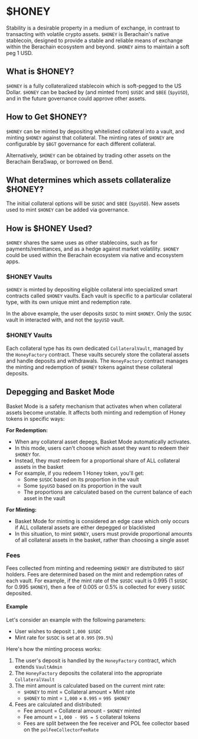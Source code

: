 # $HONEY

Stability is a desirable property in a medium of exchange, in contrast to transacting with volatile crypto assets. `$HONEY` is Berachain's native stablecoin, designed to provide a stable and reliable means of exchange within the Berachain ecosystem and beyond. `$HONEY` aims to maintain a soft peg 1 USD.

## What is $HONEY?

`$HONEY` is a fully collateralized stablecoin which is soft-pegged to the US Dollar. `$HONEY` can be backed by (and minted from) `$USDC` and `$BEE` (`$pyUSD`), and in the future governance could approve other assets.

## How to Get $HONEY?

`$HONEY` can be minted by depositing whitelisted collateral into a vault, and minting `$HONEY` against that collateral. The minting rates of `$HONEY` are configurable by `$BGT` governance for each different collateral.

Alternatively, `$HONEY` can be obtained by trading other assets on the Berachain BeraSwap, or borrowed on Bend.

## What determines which assets collateralize $HONEY?

The initial collateral options will be `$USDC` and `$BEE` (`$pyUSD`). New assets used to mint `$HONEY` can be added via governance.

## How is $HONEY Used?

`$HONEY` shares the same uses as other stablecoins, such as for payments/remittances, and as a hedge against market volatility. `$HONEY` could be used within the Berachain ecosystem via native and ecosystem apps.

### $HONEY Vaults

`$HONEY` is minted by depositing eligible collateral into specialized smart contracts called `$HONEY` vaults. Each vault is specific to a particular collateral type, with its own unique mint and redemption rate.

In the above example, the user deposits `$USDC` to mint `$HONEY`. Only the `$USDC` vault in interacted with, and not the `$pyUSD` vault.

### $HONEY Vaults

Each collateral type has its own dedicated `CollateralVault`, managed by the `HoneyFactory` contract. These vaults securely store the collateral assets and handle deposits and withdrawals. The `HoneyFactory` contract manages the minting and redemption of `$HONEY` tokens against these collateral deposits.

## Depegging and Basket Mode

Basket Mode is a safety mechanism that activates when when collateral assets become unstable. It affects both minting and redemption of Honey tokens in specific ways:

**For Redemption:**

- When any collateral asset depegs, Basket Mode automatically activates.
- In this mode, users can't choose which asset they want to redeem their `$HONEY` for.
- Instead, they must redeem for a proportional share of ALL collateral assets in the basket
- For example, if you redeem 1 Honey token, you'll get:
  - Some `$USDC` based on its proportion in the vault
  - Some `$pyUSD` based on its proportion in the vault
  - The proportions are calculated based on the current balance of each asset in the vault

**For Minting:**

- Basket Mode for minting is considered an edge case which only occurs if ALL collateral assets are either depegged or blacklisted
- In this situation, to mint `$HONEY`, users must provide proportional amounts of all collateral assets in the basket, rather than choosing a single asset

### Fees

Fees collected from minting and redeeming `$HONEY` are distributed to `$BGT` holders. Fees are determined based on the mint and redemption rates of each vault. For example, if the mint rate of the `$USDC` vault is 0.995 (1 `$USDC` for 0.995 `$HONEY`), then a fee of 0.005 or 0.5% is collected for every `$USDC` deposited.

#### Example

Let's consider an example with the following parameters:

- User wishes to deposit `1,000 $USDC`
- Mint rate for `$USDC` is set at `0.995` (`99.5%`)

Here's how the minting process works:

1. The user's deposit is handled by the `HoneyFactory` contract, which extends `VaultAdmin`
2. The `HoneyFactory` deposits the collateral into the appropriate `CollateralVault`
3. The mint amount is calculated based on the current mint rate:
   - `$HONEY` to mint = Collateral amount × Mint rate
   - `$HONEY` to mint = `1,000` × `0.995` = `995 $HONEY`
4. Fees are calculated and distributed:
   - Fee amount = Collateral amount - `$HONEY` minted
   - Fee amount = `1,000 - 995 = 5` collateral tokens
   - Fees are split between the fee receiver and POL fee collector based on the `polFeeCollectorFeeRate`


